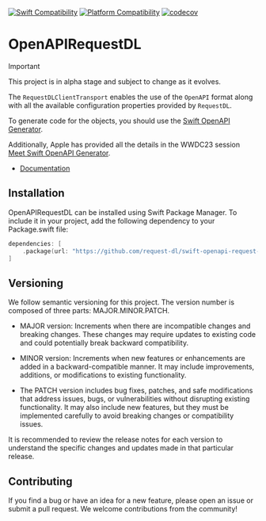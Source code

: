[![Swift Compatibility](https://img.shields.io/endpoint?url=https%3A%2F%2Fswiftpackageindex.com%2Fapi%2Fpackages%2Frequest-dl%2Fswift-openapi-request-dl-foundation%2Fbadge%3Ftype%3Dswift-versions)](https://swiftpackageindex.com/request-dl/swift-openapi-request-dl-foundation)
[![Platform Compatibility](https://img.shields.io/endpoint?url=https%3A%2F%2Fswiftpackageindex.com%2Fapi%2Fpackages%2Frequest-dl%2Fswift-openapi-request-dl-foundation%2Fbadge%3Ftype%3Dplatforms)](https://swiftpackageindex.com/request-dl/swift-openapi-request-dl-foundation)
[![codecov](https://codecov.io/gh/request-dl/request-dl-foundation/graph/badge.svg?token=SzYdqhxjT5)](https://codecov.io/gh/request-dl/request-dl-foundation)

# OpenAPIRequestDL

> [!IMPORTANT]
> This project is in alpha stage and subject to change as it evolves.

The `RequestDLClientTransport` enables the use of the `OpenAPI` format along with all the available configuration properties provided by `RequestDL`.

To generate code for the objects, you should use the [Swift OpenAPI Generator](https://github.com/apple/swift-openapi-generator).

Additionally, Apple has provided all the details in the WWDC23 session [Meet Swift OpenAPI Generator](https://developer.apple.com/wwdc23/10171).

- [Documentation](https://swiftpackageindex.com/request-dl/swift-openapi-request-dl-foundation/main/documentation/openapirequestdl)

## Installation

OpenAPIRequestDL can be installed using Swift Package Manager. To include it in your project,
add the following dependency to your Package.swift file:

```swift
dependencies: [
    .package(url: "https://github.com/request-dl/swift-openapi-request-dl-foundation.git", from: "1.0.1")
]
```

## Versioning

We follow semantic versioning for this project. The version number is composed of three parts: MAJOR.MINOR.PATCH.

- MAJOR version: Increments when there are incompatible changes and breaking changes. These changes may require updates to existing code and could potentially break backward compatibility.

- MINOR version: Increments when new features or enhancements are added in a backward-compatible manner. It may include improvements, additions, or modifications to existing functionality.

- The PATCH version includes bug fixes, patches, and safe modifications that address issues, bugs, or vulnerabilities without disrupting existing functionality. It may also include new features, but they must be implemented carefully to avoid breaking changes or compatibility issues.

It is recommended to review the release notes for each version to understand the specific changes and updates made in that particular release.

## Contributing

If you find a bug or have an idea for a new feature, please open an issue or
submit a pull request. We welcome contributions from the community!
